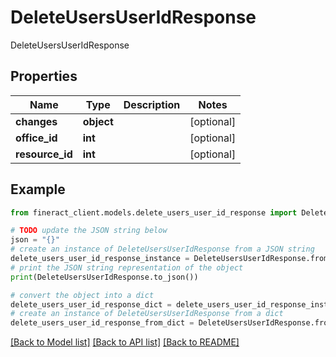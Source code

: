 # DeleteUsersUserIdResponse

DeleteUsersUserIdResponse

## Properties

Name | Type | Description | Notes
------------ | ------------- | ------------- | -------------
**changes** | **object** |  | [optional] 
**office_id** | **int** |  | [optional] 
**resource_id** | **int** |  | [optional] 

## Example

```python
from fineract_client.models.delete_users_user_id_response import DeleteUsersUserIdResponse

# TODO update the JSON string below
json = "{}"
# create an instance of DeleteUsersUserIdResponse from a JSON string
delete_users_user_id_response_instance = DeleteUsersUserIdResponse.from_json(json)
# print the JSON string representation of the object
print(DeleteUsersUserIdResponse.to_json())

# convert the object into a dict
delete_users_user_id_response_dict = delete_users_user_id_response_instance.to_dict()
# create an instance of DeleteUsersUserIdResponse from a dict
delete_users_user_id_response_from_dict = DeleteUsersUserIdResponse.from_dict(delete_users_user_id_response_dict)
```
[[Back to Model list]](../README.md#documentation-for-models) [[Back to API list]](../README.md#documentation-for-api-endpoints) [[Back to README]](../README.md)


